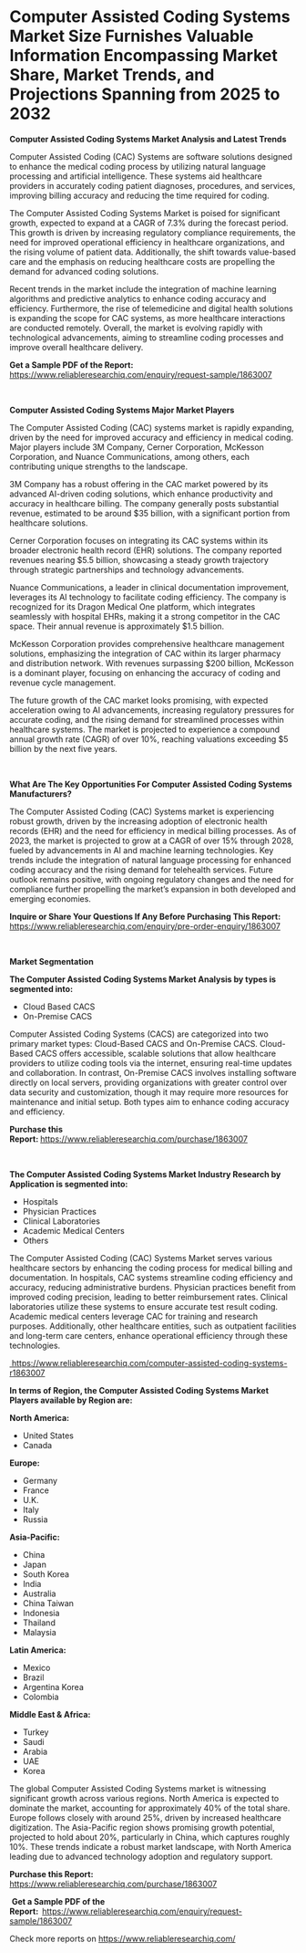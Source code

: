 <p><h1>Computer Assisted Coding Systems Market Size Furnishes Valuable Information Encompassing Market Share, Market Trends, and Projections Spanning from 2025 to 2032</h1></p><p><strong>Computer Assisted Coding Systems Market Analysis and Latest Trends</strong></p>
<p><p>Computer Assisted Coding (CAC) Systems are software solutions designed to enhance the medical coding process by utilizing natural language processing and artificial intelligence. These systems aid healthcare providers in accurately coding patient diagnoses, procedures, and services, improving billing accuracy and reducing the time required for coding.</p><p>The Computer Assisted Coding Systems Market is poised for significant growth, expected to expand at a CAGR of 7.3% during the forecast period. This growth is driven by increasing regulatory compliance requirements, the need for improved operational efficiency in healthcare organizations, and the rising volume of patient data. Additionally, the shift towards value-based care and the emphasis on reducing healthcare costs are propelling the demand for advanced coding solutions.</p><p>Recent trends in the market include the integration of machine learning algorithms and predictive analytics to enhance coding accuracy and efficiency. Furthermore, the rise of telemedicine and digital health solutions is expanding the scope for CAC systems, as more healthcare interactions are conducted remotely. Overall, the market is evolving rapidly with technological advancements, aiming to streamline coding processes and improve overall healthcare delivery.</p></p>
<p><strong>Get a Sample PDF of the Report:&nbsp;</strong> <a href="https://www.reliableresearchiq.com/enquiry/request-sample/1863007?utm_campaign=3107&utm_medium=2&utm_source=Github&utm_content=ia&utm_term=10032025&utm_id=computer-assisted-coding-systems">https://www.reliableresearchiq.com/enquiry/request-sample/1863007</a></p>
<p>&nbsp;</p>
<p><strong>Computer Assisted Coding Systems Major Market Players</strong></p>
<p><p>The Computer Assisted Coding (CAC) systems market is rapidly expanding, driven by the need for improved accuracy and efficiency in medical coding. Major players include 3M Company, Cerner Corporation, McKesson Corporation, and Nuance Communications, among others, each contributing unique strengths to the landscape.</p><p>3M Company has a robust offering in the CAC market powered by its advanced AI-driven coding solutions, which enhance productivity and accuracy in healthcare billing. The company generally posts substantial revenue, estimated to be around $35 billion, with a significant portion from healthcare solutions.</p><p>Cerner Corporation focuses on integrating its CAC systems within its broader electronic health record (EHR) solutions. The company reported revenues nearing $5.5 billion, showcasing a steady growth trajectory through strategic partnerships and technology advancements.</p><p>Nuance Communications, a leader in clinical documentation improvement, leverages its AI technology to facilitate coding efficiency. The company is recognized for its Dragon Medical One platform, which integrates seamlessly with hospital EHRs, making it a strong competitor in the CAC space. Their annual revenue is approximately $1.5 billion.</p><p>McKesson Corporation provides comprehensive healthcare management solutions, emphasizing the integration of CAC within its larger pharmacy and distribution network. With revenues surpassing $200 billion, McKesson is a dominant player, focusing on enhancing the accuracy of coding and revenue cycle management.</p><p>The future growth of the CAC market looks promising, with expected acceleration owing to AI advancements, increasing regulatory pressures for accurate coding, and the rising demand for streamlined processes within healthcare systems. The market is projected to experience a compound annual growth rate (CAGR) of over 10%, reaching valuations exceeding $5 billion by the next five years.</p></p>
<p>&nbsp;</p>
<p><strong>What Are The Key Opportunities For Computer Assisted Coding Systems Manufacturers?</strong></p>
<p><p>The Computer Assisted Coding (CAC) Systems market is experiencing robust growth, driven by the increasing adoption of electronic health records (EHR) and the need for efficiency in medical billing processes. As of 2023, the market is projected to grow at a CAGR of over 15% through 2028, fueled by advancements in AI and machine learning technologies. Key trends include the integration of natural language processing for enhanced coding accuracy and the rising demand for telehealth services. Future outlook remains positive, with ongoing regulatory changes and the need for compliance further propelling the market’s expansion in both developed and emerging economies.</p></p>
<p><strong>Inquire or Share Your Questions If Any Before Purchasing This Report:</strong> <a href="https://www.reliableresearchiq.com/enquiry/pre-order-enquiry/1863007?utm_campaign=3107&utm_medium=2&utm_source=Github&utm_content=ia&utm_term=10032025&utm_id=computer-assisted-coding-systems">https://www.reliableresearchiq.com/enquiry/pre-order-enquiry/1863007</a></p>
<p>&nbsp;</p>
<p><strong>Market Segmentation</strong></p>
<p><strong>The Computer Assisted Coding Systems Market Analysis by types is segmented into:</strong></p>
<p><ul><li>Cloud Based CACS</li><li>On-Premise CACS</li></ul></p>
<p><p>Computer Assisted Coding Systems (CACS) are categorized into two primary market types: Cloud-Based CACS and On-Premise CACS. Cloud-Based CACS offers accessible, scalable solutions that allow healthcare providers to utilize coding tools via the internet, ensuring real-time updates and collaboration. In contrast, On-Premise CACS involves installing software directly on local servers, providing organizations with greater control over data security and customization, though it may require more resources for maintenance and initial setup. Both types aim to enhance coding accuracy and efficiency.</p></p>
<p><strong>Purchase this Report:&nbsp;</strong><a href="https://www.reliableresearchiq.com/purchase/1863007?utm_campaign=3107&utm_medium=2&utm_source=Github&utm_content=ia&utm_term=10032025&utm_id=computer-assisted-coding-systems">https://www.reliableresearchiq.com/purchase/1863007</a></p>
<p>&nbsp;</p>
<p><strong>The Computer Assisted Coding Systems Market Industry Research by Application is segmented into:</strong></p>
<p><ul><li>Hospitals</li><li>Physician Practices</li><li>Clinical Laboratories</li><li>Academic Medical Centers</li><li>Others</li></ul></p>
<p><p>The Computer Assisted Coding (CAC) Systems Market serves various healthcare sectors by enhancing the coding process for medical billing and documentation. In hospitals, CAC systems streamline coding efficiency and accuracy, reducing administrative burdens. Physician practices benefit from improved coding precision, leading to better reimbursement rates. Clinical laboratories utilize these systems to ensure accurate test result coding. Academic medical centers leverage CAC for training and research purposes. Additionally, other healthcare entities, such as outpatient facilities and long-term care centers, enhance operational efficiency through these technologies.</p></p>
<p><a href="https://www.reliableresearchiq.com/computer-assisted-coding-systems-r1863007?utm_campaign=3107&utm_medium=2&utm_source=Github&utm_content=ia&utm_term=10032025&utm_id=computer-assisted-coding-systems">&nbsp;https://www.reliableresearchiq.com/computer-assisted-coding-systems-r1863007</a></p>
<p><strong>In terms of Region, the Computer Assisted Coding Systems Market Players available by Region are:</strong></p>
<p>
    <p> <strong> North America: </strong>
        <ul>
            <li>United States</li>
            <li>Canada</li>
        </ul>
        </p> 
    <p> <strong> Europe: </strong>
        <ul>
            <li>Germany</li>
            <li>France</li>
            <li>U.K.</li>
            <li>Italy</li>
            <li>Russia</li>
        </ul>
        </p> 
    <p> <strong> Asia-Pacific: </strong>
        <ul>
            <li>China</li>
            <li>Japan</li>
            <li>South Korea</li>
            <li>India</li>
            <li>Australia</li>
            <li>China Taiwan</li>
            <li>Indonesia</li>
            <li>Thailand</li>
            <li>Malaysia</li>
        </ul>
        </p> 
    <p> <strong> Latin America: </strong>
        <ul>
            <li>Mexico</li>
            <li>Brazil</li>
            <li>Argentina Korea</li>
            <li>Colombia</li>
        </ul>
        </p> 
    <p> <strong> Middle East & Africa: </strong>
        <ul>
            <li>Turkey</li>
            <li>Saudi</li>
            <li>Arabia</li>
            <li>UAE</li>
            <li>Korea</li>
        </ul>
    </p>
    </p>
<p><p>The global Computer Assisted Coding Systems market is witnessing significant growth across various regions. North America is expected to dominate the market, accounting for approximately 40% of the total share. Europe follows closely with around 25%, driven by increased healthcare digitization. The Asia-Pacific region shows promising growth potential, projected to hold about 20%, particularly in China, which captures roughly 10%. These trends indicate a robust market landscape, with North America leading due to advanced technology adoption and regulatory support.</p></p>
<p><strong>Purchase this Report: </strong><a href="https://www.reliableresearchiq.com/purchase/1863007?utm_campaign=3107&utm_medium=2&utm_source=Github&utm_content=ia&utm_term=10032025&utm_id=computer-assisted-coding-systems">https://www.reliableresearchiq.com/purchase/1863007</a></p>
<p>&nbsp;<strong>Get a Sample PDF of the Report:&nbsp;&nbsp;</strong><a href="https://www.reliableresearchiq.com/enquiry/request-sample/1863007?utm_campaign=3107&utm_medium=2&utm_source=Github&utm_content=ia&utm_term=10032025&utm_id=computer-assisted-coding-systems">https://www.reliableresearchiq.com/enquiry/request-sample/1863007</a></p>
<p><strong></strong></p>
<p>Check more reports on <a href="https://www.reliableresearchiq.com/?utm_campaign=3107&utm_medium=2&utm_source=Github&utm_content=ia&utm_term=10032025&utm_id=computer-assisted-coding-systems">https://www.reliableresearchiq.com/</a></p>